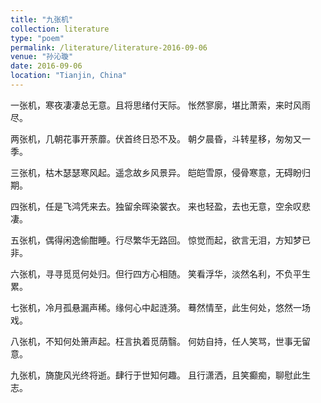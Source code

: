 ```yaml
---
title: "九张机"
collection: literature
type: "poem"
permalink: /literature/literature-2016-09-06
venue: "孙沁璇"
date: 2016-09-06
location: "Tianjin, China"
---
```


一张机，寒夜凄凄总无意。且将思绪付天际。
怅然寥廓，堪比萧索，来时风雨尽。

两张机，几朝花事开荼蘼。伏首终日恐不及。
朝夕晨昏，斗转星移，匆匆又一季。

三张机，枯木瑟瑟寒风起。遥念故乡风景异。
皑皑雪原，侵骨寒意，无碍盼归期。

四张机，任是飞鸿凭来去。独留余晖染裳衣。
来也轻盈，去也无意，空余叹悲凄。

五张机，偶得闲逸偷酣睡。行尽繁华无路回。
惊觉而起，欲言无泪，方知梦已非。

六张机，寻寻觅觅何处归。但行四方心相随。
笑看浮华，淡然名利，不负平生累。

七张机，冷月孤悬漏声稀。缘何心中起涟漪。
蓦然情至，此生何处，悠然一场戏。

八张机，不知何处箫声起。枉言执着觅荫翳。
何妨自持，任人笑骂，世事无留意。

九张机，旖旎风光终将逝。肆行于世知何趣。
且行潇洒，且笑癫痴，聊慰此生志。